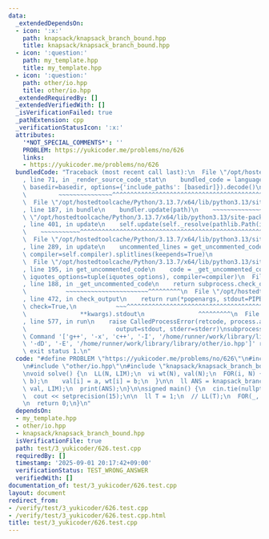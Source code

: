 ```yaml
---
data:
  _extendedDependsOn:
  - icon: ':x:'
    path: knapsack/knapsack_branch_bound.hpp
    title: knapsack/knapsack_branch_bound.hpp
  - icon: ':question:'
    path: my_template.hpp
    title: my_template.hpp
  - icon: ':question:'
    path: other/io.hpp
    title: other/io.hpp
  _extendedRequiredBy: []
  _extendedVerifiedWith: []
  _isVerificationFailed: true
  _pathExtension: cpp
  _verificationStatusIcon: ':x:'
  attributes:
    '*NOT_SPECIAL_COMMENTS*': ''
    PROBLEM: https://yukicoder.me/problems/no/626
    links:
    - https://yukicoder.me/problems/no/626
  bundledCode: "Traceback (most recent call last):\n  File \"/opt/hostedtoolcache/Python/3.13.7/x64/lib/python3.13/site-packages/onlinejudge_verify/documentation/build.py\"\
    , line 71, in _render_source_code_stat\n    bundled_code = language.bundle(stat.path,\
    \ basedir=basedir, options={'include_paths': [basedir]}).decode()\n          \
    \         ~~~~~~~~~~~~~~~^^^^^^^^^^^^^^^^^^^^^^^^^^^^^^^^^^^^^^^^^^^^^^^^^^^^^^^^^^^^^^^^^^\n\
    \  File \"/opt/hostedtoolcache/Python/3.13.7/x64/lib/python3.13/site-packages/onlinejudge_verify/languages/cplusplus.py\"\
    , line 187, in bundle\n    bundler.update(path)\n    ~~~~~~~~~~~~~~^^^^^^\n  File\
    \ \"/opt/hostedtoolcache/Python/3.13.7/x64/lib/python3.13/site-packages/onlinejudge_verify/languages/cplusplus_bundle.py\"\
    , line 401, in update\n    self.update(self._resolve(pathlib.Path(included), included_from=path))\n\
    \    ~~~~~~~~~~~^^^^^^^^^^^^^^^^^^^^^^^^^^^^^^^^^^^^^^^^^^^^^^^^^^^^^^^^^^^\n\
    \  File \"/opt/hostedtoolcache/Python/3.13.7/x64/lib/python3.13/site-packages/onlinejudge_verify/languages/cplusplus_bundle.py\"\
    , line 289, in update\n    uncommented_lines = get_uncommented_code(path, iquotes=self.iquotes,\
    \ compiler=self.compiler).splitlines(keepends=True)\n                        ~~~~~~~~~~~~~~~~~~~~^^^^^^^^^^^^^^^^^^^^^^^^^^^^^^^^^^^^^^^^^^^^^^^^^^^^\n\
    \  File \"/opt/hostedtoolcache/Python/3.13.7/x64/lib/python3.13/site-packages/onlinejudge_verify/languages/cplusplus_bundle.py\"\
    , line 195, in get_uncommented_code\n    code = _get_uncommented_code(path.resolve(),\
    \ iquotes_options=tuple(iquotes_options), compiler=compiler)\n  File \"/opt/hostedtoolcache/Python/3.13.7/x64/lib/python3.13/site-packages/onlinejudge_verify/languages/cplusplus_bundle.py\"\
    , line 188, in _get_uncommented_code\n    return subprocess.check_output(command)\n\
    \           ~~~~~~~~~~~~~~~~~~~~~~~^^^^^^^^^\n  File \"/opt/hostedtoolcache/Python/3.13.7/x64/lib/python3.13/subprocess.py\"\
    , line 472, in check_output\n    return run(*popenargs, stdout=PIPE, timeout=timeout,\
    \ check=True,\n           ~~~^^^^^^^^^^^^^^^^^^^^^^^^^^^^^^^^^^^^^^^^^^^^^^^^^^^^^^\n\
    \               **kwargs).stdout\n               ^^^^^^^^^\n  File \"/opt/hostedtoolcache/Python/3.13.7/x64/lib/python3.13/subprocess.py\"\
    , line 577, in run\n    raise CalledProcessError(retcode, process.args,\n    \
    \                         output=stdout, stderr=stderr)\nsubprocess.CalledProcessError:\
    \ Command '['g++', '-x', 'c++', '-I', '/home/runner/work/library/library', '-fpreprocessed',\
    \ '-dD', '-E', '/home/runner/work/library/library/other/io.hpp']' returned non-zero\
    \ exit status 1.\n"
  code: "#define PROBLEM \"https://yukicoder.me/problems/no/626\"\n#include \"my_template.hpp\"\
    \n#include \"other/io.hpp\"\n#include \"knapsack/knapsack_branch_bound.hpp\"\n\
    \nvoid solve() {\n  LL(N, LIM);\n  vi wt(N), val(N);\n  FOR(i, N) {\n    LL(a,\
    \ b);\n    val[i] = a, wt[i] = b;\n  }\n\n  ll ANS = knapsack_branch_bound(wt,\
    \ val, LIM);\n  print(ANS);\n}\n\nsigned main() {\n  cin.tie(nullptr);\n  ios::sync_with_stdio(false);\n\
    \  cout << setprecision(15);\n\n  ll T = 1;\n  // LL(T);\n  FOR(_, T) solve();\n\
    \n  return 0;\n}\n"
  dependsOn:
  - my_template.hpp
  - other/io.hpp
  - knapsack/knapsack_branch_bound.hpp
  isVerificationFile: true
  path: test/3_yukicoder/626.test.cpp
  requiredBy: []
  timestamp: '2025-09-01 20:17:42+09:00'
  verificationStatus: TEST_WRONG_ANSWER
  verifiedWith: []
documentation_of: test/3_yukicoder/626.test.cpp
layout: document
redirect_from:
- /verify/test/3_yukicoder/626.test.cpp
- /verify/test/3_yukicoder/626.test.cpp.html
title: test/3_yukicoder/626.test.cpp
---
```

